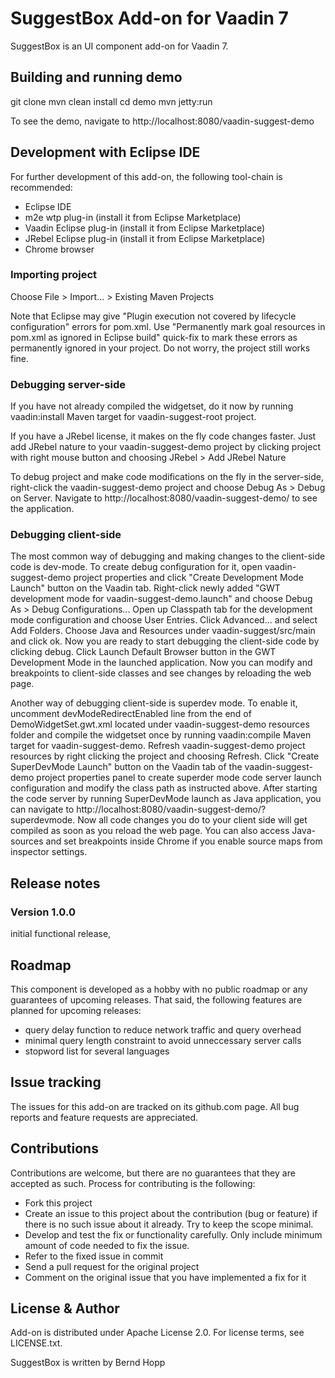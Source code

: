 # SuggestBox Add-on for Vaadin 7

SuggestBox is an UI component add-on for Vaadin 7.

## Building and running demo

git clone <url of the SuggestBox repository>
mvn clean install
cd demo
mvn jetty:run

To see the demo, navigate to http://localhost:8080/vaadin-suggest-demo

## Development with Eclipse IDE

For further development of this add-on, the following tool-chain is recommended:
- Eclipse IDE
- m2e wtp plug-in (install it from Eclipse Marketplace)
- Vaadin Eclipse plug-in (install it from Eclipse Marketplace)
- JRebel Eclipse plug-in (install it from Eclipse Marketplace)
- Chrome browser

### Importing project

Choose File > Import... > Existing Maven Projects

Note that Eclipse may give "Plugin execution not covered by lifecycle configuration" errors for pom.xml. Use "Permanently mark goal resources in pom.xml as ignored in Eclipse build" quick-fix to mark these errors as permanently ignored in your project. Do not worry, the project still works fine. 

### Debugging server-side

If you have not already compiled the widgetset, do it now by running vaadin:install Maven target for vaadin-suggest-root project.

If you have a JRebel license, it makes on the fly code changes faster. Just add JRebel nature to your vaadin-suggest-demo project by clicking project with right mouse button and choosing JRebel > Add JRebel Nature

To debug project and make code modifications on the fly in the server-side, right-click the vaadin-suggest-demo project and choose Debug As > Debug on Server. Navigate to http://localhost:8080/vaadin-suggest-demo/ to see the application.

### Debugging client-side

The most common way of debugging and making changes to the client-side code is dev-mode. To create debug configuration for it, open vaadin-suggest-demo project properties and click "Create Development Mode Launch" button on the Vaadin tab. Right-click newly added "GWT development mode for vaadin-suggest-demo.launch" and choose Debug As > Debug Configurations... Open up Classpath tab for the development mode configuration and choose User Entries. Click Advanced... and select Add Folders. Choose Java and Resources under vaadin-suggest/src/main and click ok. Now you are ready to start debugging the client-side code by clicking debug. Click Launch Default Browser button in the GWT Development Mode in the launched application. Now you can modify and breakpoints to client-side classes and see changes by reloading the web page. 

Another way of debugging client-side is superdev mode. To enable it, uncomment devModeRedirectEnabled line from the end of DemoWidgetSet.gwt.xml located under vaadin-suggest-demo resources folder and compile the widgetset once by running vaadin:compile Maven target for vaadin-suggest-demo. Refresh vaadin-suggest-demo project resources by right clicking the project and choosing Refresh. Click "Create SuperDevMode Launch" button on the Vaadin tab of the vaadin-suggest-demo project properties panel to create superder mode code server launch configuration and modify the class path as instructed above. After starting the code server by running SuperDevMode launch as Java application, you can navigate to http://localhost:8080/vaadin-suggest-demo/?superdevmode. Now all code changes you do to your client side will get compiled as soon as you reload the web page. You can also access Java-sources and set breakpoints inside Chrome if you enable source maps from inspector settings. 

## Release notes

### Version 1.0.0
 initial functional release, 

## Roadmap

This component is developed as a hobby with no public roadmap or any guarantees of upcoming releases. That said, the following features are planned for upcoming releases:
- query delay function to reduce network traffic and query overhead
- minimal query length constraint to avoid unneccessary server calls
- stopword list for several languages

## Issue tracking

The issues for this add-on are tracked on its github.com page. All bug reports and feature requests are appreciated. 

## Contributions

Contributions are welcome, but there are no guarantees that they are accepted as such. Process for contributing is the following:
- Fork this project
- Create an issue to this project about the contribution (bug or feature) if there is no such issue about it already. Try to keep the scope minimal.
- Develop and test the fix or functionality carefully. Only include minimum amount of code needed to fix the issue.
- Refer to the fixed issue in commit
- Send a pull request for the original project
- Comment on the original issue that you have implemented a fix for it

## License & Author

Add-on is distributed under Apache License 2.0. For license terms, see LICENSE.txt.

SuggestBox is written by Bernd Hopp
